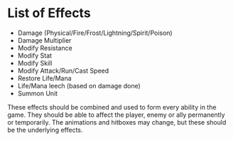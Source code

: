 # List of Effects #

  * Damage (Physical/Fire/Frost/Lightning/Spirit/Poison)
  * Damage Multiplier
  * Modify Resistance
  * Modify Stat
  * Modify Skill
  * Modify Attack/Run/Cast Speed
  * Restore Life/Mana
  * Life/Mana leech (based on damage done)
  * Summon Unit

These effects should be combined and used to form every ability in the game. They should be able to affect the player, enemy or ally permanently or temporarily. The animations and hitboxes may change, but these should be the underlying effects.